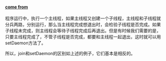 #### [come from][1]

[1]:http://www.cnblogs.com/alan-babyblog/p/5325071.html

程序运行中，执行一个主线程，如果主线程又创建一个子线程，主线程和子线程就分兵两路，分别运行，那么当主线程完成想退出时，会检验子线程是否完成。如果子线程未完成，则主线程会等待子线程完成后再退出。但是有时候我们需要的是，只要主线程完成了，不管子线程是否完成，都要和主线程一起退出，这时就可以用setDaemon方法了。

所以，join和setDaemon的区别如上述的例子，它们基本是相反的。
